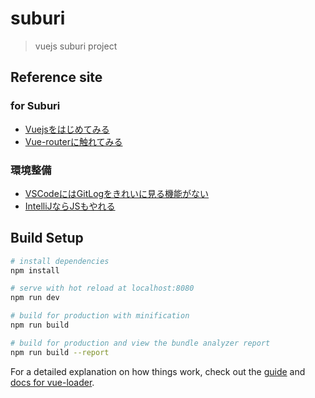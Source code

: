 # suburi

> vuejs suburi project

## Reference site

### for Suburi
* [Vuejsをはじめてみる](https://qiita.com/567000/items/dde495d6a8ad1c25fa43)
* [Vue-routerに触れてみる](https://qiita.com/567000/items/d6a7c694a370dc92e774)

### 環境整備
* [VSCodeにはGitLogをきれいに見る機能がない](https://terakoya.site/dev/visual-studio-code-recommend-plugin/#Git_History)
* [IntelliJならJSもやれる](https://pleiades.io/help/idea/vue-js.html)

## Build Setup

``` bash
# install dependencies
npm install

# serve with hot reload at localhost:8080
npm run dev

# build for production with minification
npm run build

# build for production and view the bundle analyzer report
npm run build --report
```

For a detailed explanation on how things work, check out the [guide](http://vuejs-templates.github.io/webpack/) and [docs for vue-loader](http://vuejs.github.io/vue-loader).

